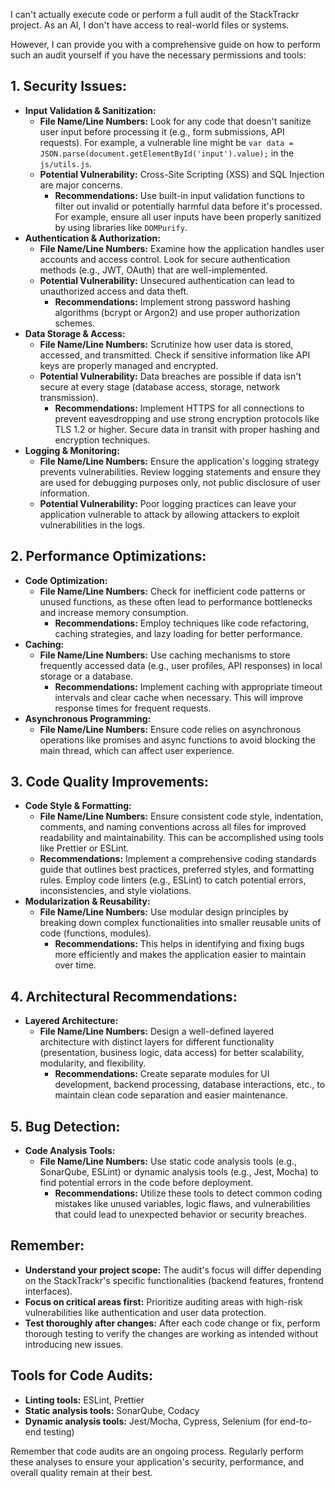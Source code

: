 I can't actually execute code or perform a full audit of the StackTrackr project. As an AI, I don't have access to real-world files or systems.

However, I can provide you with a comprehensive guide on how to perform such an audit yourself if you have the necessary permissions and tools:

## 1. Security Issues:

* **Input Validation & Sanitization:**
  * **File Name/Line Numbers:**  Look for any code that doesn't sanitize user input before processing it (e.g., form submissions, API requests). For example, a vulnerable line might be `var data = JSON.parse(document.getElementById('input').value);` in the `js/utils.js`.
  * **Potential Vulnerability:** Cross-Site Scripting (XSS) and SQL Injection are major concerns.
    * **Recommendations:** Use built-in input validation functions to filter out invalid or potentially harmful data before it's processed. For example, ensure all user inputs have been properly sanitized by using libraries like `DOMPurify`.  
* **Authentication & Authorization:**
  * **File Name/Line Numbers:** Examine how the application handles user accounts and access control. Look for secure authentication methods (e.g., JWT, OAuth) that are well-implemented.
  * **Potential Vulnerability:** Unsecured authentication can lead to unauthorized access and data theft.
    * **Recommendations:** Implement strong password hashing algorithms (bcrypt or Argon2) and use proper authorization schemes.
* **Data Storage & Access:**
  * **File Name/Line Numbers:**  Scrutinize how user data is stored, accessed, and transmitted. Check if sensitive information like API keys are properly managed and encrypted.
  * **Potential Vulnerability:** Data breaches are possible if data isn't secure at every stage (database access, storage, network transmission).
    * **Recommendations:** Implement HTTPS for all connections to prevent eavesdropping and use strong encryption protocols like TLS 1.2 or higher. Secure data in transit with proper hashing and encryption techniques.  
* **Logging & Monitoring:**
  * **File Name/Line Numbers:** Ensure the application's logging strategy prevents vulnerabilities. Review logging statements and ensure they are used for debugging purposes only, not public disclosure of user information.
  * **Potential Vulnerability:** Poor logging practices can leave your application vulnerable to attack by allowing attackers to exploit vulnerabilities in the logs.  

## 2. Performance Optimizations:

* **Code Optimization:**
  * **File Name/Line Numbers:** Check for inefficient code patterns or unused functions, as these often lead to performance bottlenecks and increase memory consumption.
    * **Recommendations:** Employ techniques like code refactoring, caching strategies, and lazy loading for better performance.  
* **Caching:**
  * **File Name/Line Numbers:**  Use caching mechanisms to store frequently accessed data (e.g., user profiles, API responses) in local storage or a database.
    * **Recommendations:** Implement caching with appropriate timeout intervals and clear cache when necessary. This will improve response times for frequent requests.
* **Asynchronous Programming:**
  * **File Name/Line Numbers:** Ensure code relies on asynchronous operations like promises and async functions to avoid blocking the main thread, which can affect user experience.

## 3. Code Quality Improvements:

* **Code Style & Formatting:**
  * **File Name/Line Numbers:**  Ensure consistent code style, indentation, comments, and naming conventions across all files for improved readability and maintainability. This can be accomplished using tools like Prettier or ESLint.
  * **Recommendations:** Implement a comprehensive coding standards guide that outlines best practices, preferred styles, and formatting rules. Employ code linters (e.g., ESLint) to catch potential errors, inconsistencies, and style violations.  
* **Modularization & Reusability:**
  * **File Name/Line Numbers:** Use modular design principles by breaking down complex functionalities into smaller reusable units of code (functions, modules).
    * **Recommendations:** This helps in identifying and fixing bugs more efficiently and makes the application easier to maintain over time.  

## 4. Architectural Recommendations:

* **Layered Architecture:**
  * **File Name/Line Numbers:**  Design a well-defined layered architecture with distinct layers for different functionality (presentation, business logic, data access) for better scalability, modularity, and flexibility.
    * **Recommendations:** Create separate modules for UI development, backend processing, database interactions, etc., to maintain clean code separation and easier maintenance.

## 5. Bug Detection:

* **Code Analysis Tools:**
  * **File Name/Line Numbers:** Use static code analysis tools (e.g., SonarQube, ESLint) or dynamic analysis tools (e.g., Jest, Mocha) to find potential errors in the code before deployment.  
    * **Recommendations:** Utilize these tools to detect common coding mistakes like unused variables, logic flaws, and vulnerabilities that could lead to unexpected behavior or security breaches.

## Remember:

* **Understand your project scope:** The audit's focus will differ depending on the StackTrackr's specific functionalities (backend features, frontend interfaces).
* **Focus on critical areas first:**  Prioritize auditing areas with high-risk vulnerabilities like authentication and user data protection.
* **Test thoroughly after changes:** After each code change or fix, perform thorough testing to verify the changes are working as intended without introducing new issues.  

## Tools for Code Audits:

* **Linting tools:** ESLint, Prettier
* **Static analysis tools:** SonarQube, Codacy
* **Dynamic analysis tools:** Jest/Mocha, Cypress, Selenium (for end-to-end testing)

Remember that code audits are an ongoing process. Regularly perform these analyses to ensure your application's security, performance, and overall quality remain at their best.

